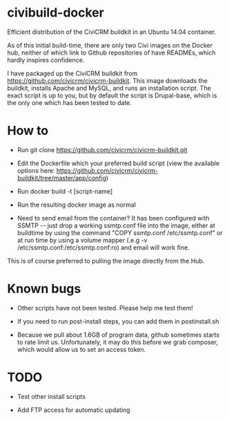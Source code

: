 
# civibuild-docker
Efficient distribution of the CiviCRM buildkit in an Ubuntu 14.04 container.

As of this initial build-time, there are only two Civi images on the Docker hub, neither of which link to Github repositories of have READMEs, which hardly inspires confidence.

I have packaged up the CiviCRM buildkit from https://github.com/civicrm/civicrm-buildkit. This image downloads the buildkit, installs Apache and MySQL, and runs an installation script. The exact script is up to you, but by default the script is Drupal-base, which is the only one which has been tested to date.

# How to

* Run git clone https://github.com/civicrm/civicrm-buildkit.git

* Edit the Dockerfile which your preferred build script (view the available options here: https://github.com/civicrm/civicrm-buildkit/tree/master/app/config)

* Run docker build -t [script-name]

* Run the resulting docker image as normal

* Need to send email from the container? It has been configured with SSMTP -- just drop a working ssmtp.conf file into the image, either at buildtime by using the command "COPY ssmtp.conf /etc/ssmtp.conf" or at run time by using a volume mapper (.e.g -v /etc/ssmtp.conf:/etc/ssmtp.conf:ro) and email will work fine.

This is of course preferred to pulling the image directly from the Hub.

# Known bugs

* Other scripts have not been tested. Please help me test them!

* If you need to run post-install steps, you can add them in postinstall.sh

* Because we pull about 1.6GB of program data, github sometimes starts to rate limit us. Unfortunately, it may do this before we grab composer, which would allow us to set an access token.

# TODO

* Test other install scripts

* Add FTP access for automatic updating
